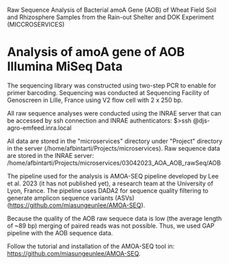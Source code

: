 Raw Sequence Analysis of Bacterial amoA Gene (AOB) of Wheat Field Soil and Rhizosphere Samples from the Rain-out Shelter and DOK Experiment (MICCROSERVICES)

# Analysis of amoA gene of AOB Illumina MiSeq Data

The sequencing library was constructed using two-step PCR to enable for primer barcoding. Sequencing was conducted at Sequencing Facility of Genoscreen in Lille, France using V2 flow cell with 2 x 250 bp.

All raw sequence analyses were conducted using the INRAE server that can be accessed by ssh connection and INRAE authenticators: 
$>ssh <inrae-username>@djs-agro-emfeed.inra.local

All data are stored in the "microservices" directory under "Project" directory in the server (/home/afbintarti/Projects/microservices). Raw sequence data are stored in the INRAE server:
/home/afbintarti/Projects/microservices/03042023_AOA_AOB_rawSeq/AOB

The pipeline used for the analysis is AMOA-SEQ pipeline developed by Lee et  al. 2023 (it has not published yet), a research team at the University of Lyon, France. The pipeline uses DADA2 for sequence quality filtering to generate amplicon sequence variants (ASVs) (https://github.com/miasungeunlee/AMOA-SEQ).

Because the quality of the AOB raw sequece data is low (the average length of ~89 bp) merging of paired reads was not possible. Thus, we used GAP pipeline with the AOB sequence data.

Follow the tutorial and installation of the AMOA-SEQ tool in: https://github.com/miasungeunlee/AMOA-SEQ.




